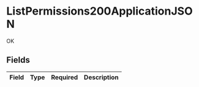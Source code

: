 # ListPermissions200ApplicationJSON

OK


## Fields

| Field       | Type        | Required    | Description |
| ----------- | ----------- | ----------- | ----------- |